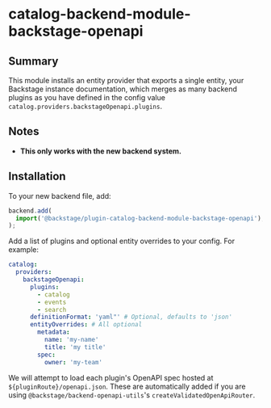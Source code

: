 # catalog-backend-module-backstage-openapi

## Summary

This module installs an entity provider that exports a single entity, your Backstage instance documentation, which merges as many backend plugins as you have defined in the config value `catalog.providers.backstageOpenapi.plugins`.

## Notes

- **This only works with the new backend system.**

## Installation

To your new backend file, add:

```ts title="packages/backend/src/index.ts"
backend.add(
  import('@backstage/plugin-catalog-backend-module-backstage-openapi'),
);
```

Add a list of plugins and optional entity overrides to your config. For example:

```yaml title="app-config.yaml"
catalog:
  providers:
    backstageOpenapi:
      plugins:
        - catalog
        - events
        - search
      definitionFormat: 'yaml"' # Optional, defaults to 'json'
      entityOverrides: # All optional
        metadata:
          name: 'my-name'
          title: 'my title'
        spec:
          owner: 'my-team'
```

We will attempt to load each plugin's OpenAPI spec hosted at `${pluginRoute}/openapi.json`. These are automatically added if you are using `@backstage/backend-openapi-utils`'s `createValidatedOpenApiRouter`.
